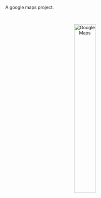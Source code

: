 A google maps project.

<br>

<p align="center">
  <img src="./app/src/main/res/drawable/googlemap.jpg" width="37%" alt="GoogleMaps">
</p>